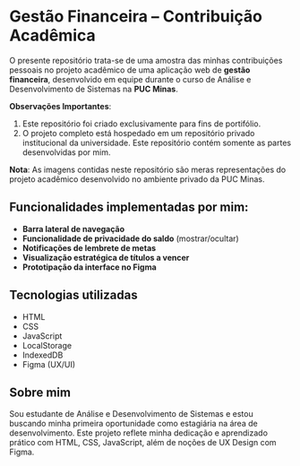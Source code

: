 
# Gestão Financeira  – Contribuição Acadêmica

O presente repositório trata-se de uma amostra das minhas contribuições pessoais no projeto acadêmico de uma aplicação web de **gestão financeira**, desenvolvido em equipe durante o curso de Análise e Desenvolvimento de Sistemas na **PUC Minas**.

**Observações Importantes**: 
1. Este repositório foi criado exclusivamente para fins de portifólio.
2. O projeto completo está hospedado em um repositório privado institucional da universidade. Este repositório contém somente as partes desenvolvidas por mim.

**Nota**: As imagens contidas neste repositório são meras representações do projeto acadêmico desenvolvido no ambiente privado da PUC Minas.  

## Funcionalidades implementadas por mim:

- **Barra lateral de navegação**
- **Funcionalidade de privacidade do saldo** (mostrar/ocultar)
- **Notificações de lembrete de metas**
- **Visualização estratégica de títulos a vencer**
- **Prototipação da interface no Figma**

## Tecnologias utilizadas

- HTML
- CSS
- JavaScript
- LocalStorage
- IndexedDB
- Figma (UX/UI)

## Sobre mim

Sou estudante de Análise e Desenvolvimento de Sistemas e estou buscando minha primeira oportunidade como estagiária na área de desenvolvimento. Este projeto reflete minha dedicação e aprendizado prático com HTML, CSS, JavaScript, além de noções de UX Design com Figma.

